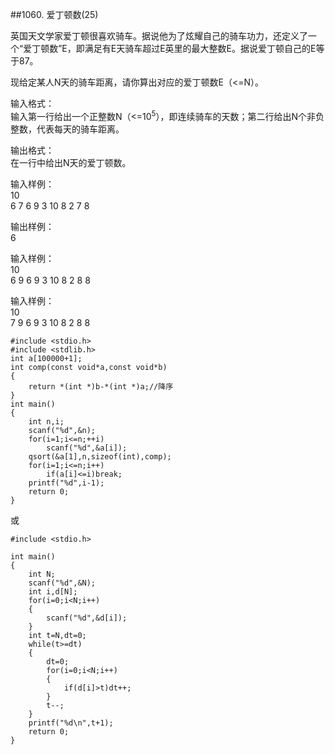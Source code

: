 ##1060. 爱丁顿数(25)  

英国天文学家爱丁顿很喜欢骑车。据说他为了炫耀自己的骑车功力，还定义了一个“爱丁顿数”E，即满足有E天骑车超过E英里的最大整数E。据说爱丁顿自己的E等于87。  

现给定某人N天的骑车距离，请你算出对应的爱丁顿数E（<=N）。  

输入格式：  
输入第一行给出一个正整数N（<=10<sup>5</sup>），即连续骑车的天数；第二行给出N个非负整数，代表每天的骑车距离。  

输出格式：  
在一行中给出N天的爱丁顿数。 

输入样例：  
10  
6 7 6 9 3 10 8 2 7 8  

输出样例：  
6  

输入样例：  
10  
6 9 6 9 3 10 8 2 8 8  

输入样例：  
10  
7 9 6 9 3 10 8 2 8 8  

	#include <stdio.h>
	#include <stdlib.h>
	int a[100000+1];
	int comp(const void*a,const void*b)
	{
	    return *(int *)b-*(int *)a;//降序 
	}
	int main()
	{
	    int n,i;
	    scanf("%d",&n);
	    for(i=1;i<=n;++i)
	        scanf("%d",&a[i]);
	    qsort(&a[1],n,sizeof(int),comp);
	    for(i=1;i<=n;i++)
	        if(a[i]<=i)break;
	    printf("%d",i-1);
	    return 0;
	}  
或  

	#include <stdio.h>
	
	int main()
	{
		int N;
		scanf("%d",&N);
		int i,d[N];
		for(i=0;i<N;i++)
		{
			scanf("%d",&d[i]);
		}
		int t=N,dt=0;
		while(t>=dt)
		{
			dt=0;
			for(i=0;i<N;i++)
			{
				if(d[i]>t)dt++;
			}
			t--;
		}
		printf("%d\n",t+1);
		return 0;
	}